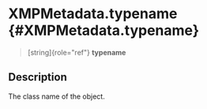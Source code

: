XMPMetadata.typename {#XMPMetadata.typename}
====================

> [string]{role="ref"} **typename**

Description
-----------

The class name of the object.
